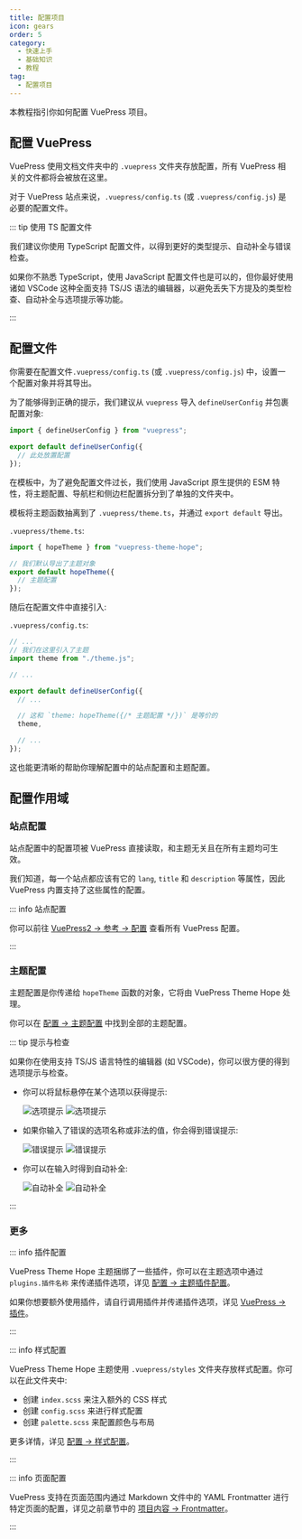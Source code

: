 ```yaml
---
title: 配置项目
icon: gears
order: 5
category:
  - 快速上手
  - 基础知识
  - 教程
tag:
  - 配置项目
---
```


本教程指引你如何配置 VuePress 项目。

<!-- more -->

## 配置 VuePress

VuePress 使用文档文件夹中的 `.vuepress` 文件夹存放配置，所有 VuePress 相关的文件都将会被放在这里。

对于 VuePress 站点来说，`.vuepress/config.ts` (或 `.vuepress/config.js`) 是必要的配置文件。

::: tip 使用 TS 配置文件

我们建议你使用 TypeScript 配置文件，以得到更好的类型提示、自动补全与错误检查。

如果你不熟悉 TypeScript，使用 JavaScript 配置文件也是可以的，但你最好使用诸如 VSCode 这种全面支持 TS/JS 语法的编辑器，以避免丢失下方提及的类型检查、自动补全与选项提示等功能。

:::

## 配置文件

你需要在配置文件`.vuepress/config.ts` (或 `.vuepress/config.js`) 中，设置一个配置对象并将其导出。

为了能够得到正确的提示，我们建议从 `vuepress` 导入 `defineUserConfig` 并包裹配置对象:

```js title=".vuepress/config.js"
import { defineUserConfig } from "vuepress";

export default defineUserConfig({
  // 此处放置配置
});
```

在模板中，为了避免配置文件过长，我们使用 JavaScript 原生提供的 ESM 特性，将主题配置、导航栏和侧边栏配置拆分到了单独的文件夹中。

模板将主题函数抽离到了 `.vuepress/theme.ts`，并通过 `export default` 导出。

`.vuepress/theme.ts`:

```ts
import { hopeTheme } from "vuepress-theme-hope";

// 我们默认导出了主题对象
export default hopeTheme({
  // 主题配置
});
```

随后在配置文件中直接引入:

`.vuepress/config.ts`:

```ts
// ...
// 我们在这里引入了主题
import theme from "./theme.js";

// ...

export default defineUserConfig({
  // ...

  // 这和 `theme: hopeTheme({/* 主题配置 */})` 是等价的
  theme,

  // ...
});
```

这也能更清晰的帮助你理解配置中的站点配置和主题配置。

## 配置作用域

### 站点配置

站点配置中的配置项被 VuePress 直接读取，和主题无关且在所有主题均可生效。

我们知道，每一个站点都应该有它的 `lang`, `title` 和 `description` 等属性，因此 VuePress 内置支持了这些属性的配置。

::: info 站点配置

你可以前往 [VuePress2 → 参考 → 配置](https://vuejs.press/zh/reference/config.html) 查看所有 VuePress 配置。

:::

### 主题配置

主题配置是你传递给 `hopeTheme` 函数的对象，它将由 VuePress Theme Hope 处理。

你可以在 [配置 → 主题配置](../config/README.md) 中找到全部的主题配置。

::: tip 提示与检查

如果你在使用支持 TS/JS 语言特性的编辑器 (如 VSCode)，你可以很方便的得到选项提示与检查。

- 你可以将鼠标悬停在某个选项以获得提示:

  ![选项提示](./assets/vscode-hint-light.png#light)
  ![选项提示](./assets/vscode-hint-dark.png#dark)

- 如果你输入了错误的选项名称或非法的值，你会得到错误提示:

  ![错误提示](./assets/vscode-error-light.png#light)
  ![错误提示](./assets/vscode-error-dark.png#dark)

- 你可以在输入时得到自动补全:

  ![自动补全](./assets/vscode-autocomplete-light.png#light)
  ![自动补全](./assets/vscode-autocomplete-dark.png#dark)

:::

### 更多

::: info 插件配置

VuePress Theme Hope 主题捆绑了一些插件，你可以在主题选项中通过 `plugins.插件名称` 来传递插件选项，详见 [配置 → 主题插件配置](../config/plugins/README.md)。

如果你想要额外使用插件，请自行调用插件并传递插件选项，详见 [VuePress → 插件](../../cookbook/vuepress/plugin.md)。

:::

::: info 样式配置

VuePress Theme Hope 主题使用 `.vuepress/styles` 文件夹存放样式配置。你可以在此文件夹中:

- 创建 `index.scss` 来注入额外的 CSS 样式
- 创建 `config.scss` 来进行样式配置
- 创建 `palette.scss` 来配置颜色与布局

更多详情，详见 [配置 → 样式配置](../config/style.md)。

:::

::: info 页面配置

VuePress 支持在页面范围内通过 Markdown 文件中的 YAML Frontmatter 进行特定页面的配置，详见之前章节中的 [项目内容 → Frontmatter](./content.md#frontmatter)。

:::
